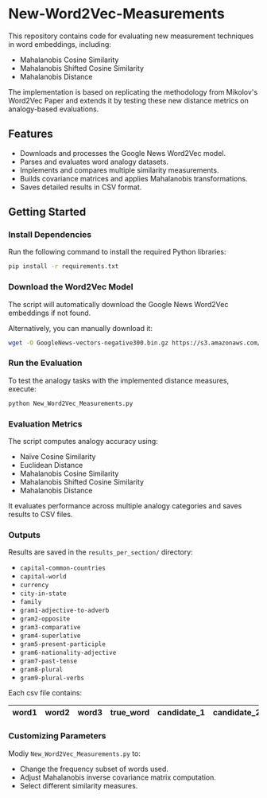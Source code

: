 # New-Word2Vec-Measurements

This repository contains code for evaluating new measurement techniques in word embeddings, including:

- Mahalanobis Cosine Similarity
- Mahalanobis Shifted Cosine Similarity
- Mahalanobis Distance

The implementation is based on replicating the methodology from Mikolov's Word2Vec Paper and extends it by testing these new distance metrics on analogy-based evaluations.

## Features

- Downloads and processes the Google News Word2Vec model.
- Parses and evaluates word analogy datasets.
- Implements and compares multiple similarity measurements.
- Builds covariance matrices and applies Mahalanobis transformations.
- Saves detailed results in CSV format.

## Getting Started

### Install Dependencies

Run the following command to install the required Python libraries:

```bash
pip install -r requirements.txt
```

### Download the Word2Vec Model

The script will automatically download the Google News Word2Vec embeddings if not found.

Alternatively, you can manually download it:
```bash
wget -O GoogleNews-vectors-negative300.bin.gz https://s3.amazonaws.com/dl4j-distribution/GoogleNews-vectors-negative300.bin.gz
```

### Run the Evaluation

To test the analogy tasks with the implemented distance measures, execute:

```bash
python New_Word2Vec_Measurements.py
```

### Evaluation Metrics

The script computes analogy accuracy using:
- Naïve Cosine Similarity
- Euclidean Distance
- Mahalanobis Cosine Similarity
- Mahalanobis Shifted Cosine Similarity
- Mahalanobis Distance

It evaluates performance across multiple analogy categories and saves results to CSV files.

### Outputs

Results are saved in the ```results_per_section/``` directory:

- ```capital-common-countries```
- ```capital-world```
- ```currency```
- ```city-in-state```
- ```family```
- ```gram1-adjective-to-adverb```
- ```gram2-opposite```
- ```gram3-comparative```
- ```gram4-superlative```
- ```gram5-present-participle```
- ```gram6-nationality-adjective```
- ```gram7-past-tense```
- ```gram8-plural```
- ```gram9-plural-verbs```

Each csv file contains:

| word1  | word2  | word3  | true_word  | candidate_1  | candidate_2  | ... | overall_accuracy |
|--------|--------|--------|------------|--------------|--------------|----|------------------|


### Customizing Parameters

Modiy ```New_Word2Vec_Measurements.py``` to:

- Change the frequency subset of words used.
- Adjust Mahalanobis inverse covariance matrix computation.
- Select different similarity measures.
  
